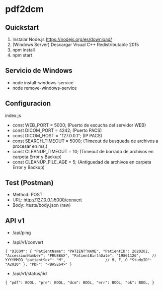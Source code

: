 # pdf2dcm

## Quickstart

1. Instalar Node.js https://nodejs.org/es/download/
2. (Windows Server) Descargar Visual C++ Redistributable 2015
3. npm install
4. npm start

## Servicio de Windows

- node install-windows-service
- node remove-windows-service

## Configuracion

index.js

- const WEB_PORT = 5000; (Puerto de escucha del servidor WEB)
- const DICOM_PORT = 4242; (Puerto PACS)
- const DICOM_HOST = "127.0.0.1"; (IP PACS)
- const SEARCH_TIMEOUT = 5000; (Timeout de busqueda de archivos a procesar en ms.)
- const CLEANUP_TIMEOUT = 10; (Timeout de borrado de archivos en carpeta Error y Backup)
- const CLEANUP_FILE_AGE = 5; (Antiguedad de archivos en carpeta Error y Backup)

## Test (Postman)

- Method: POST
- URL: http://127.0.0.1:5000/convert
- Body: /tests/body.json (raw)

## API v1

- /api/ping

- /api/v1/convert

`{
    "DICOM": {
        "PatientName": "PATIENT^NAME",
        "PatientID": 2020202,
        "AccessionNumber": "PRUEBAX",
        "PatientBirthDate": "19861126",		// YYYYMMDD
        "patientSex": "M",					// M, F, O
        "StudyID": "A2020"
    },
    "PDF": "<BASE64>"
}`

- /api/v1/status/:id

`{
	"pdf": BOOL,
	"pre": BOOL,
	"dcm": BOOL,
	"err": BOOL,
	"ok": BOOL,
}`
